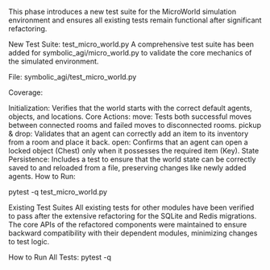This phase introduces a new test suite for the MicroWorld simulation environment and ensures all existing tests remain functional after significant refactoring.

New Test Suite: test_micro_world.py
A comprehensive test suite has been added for symbolic_agi/micro_world.py to validate the core mechanics of the simulated environment.

File: symbolic_agi/test_micro_world.py

Coverage:

Initialization: Verifies that the world starts with the correct default agents, objects, and locations.
Core Actions:
move: Tests both successful moves between connected rooms and failed moves to disconnected rooms.
pickup & drop: Validates that an agent can correctly add an item to its inventory from a room and place it back.
open: Confirms that an agent can open a locked object (Chest) only when it possesses the required item (Key).
State Persistence: Includes a test to ensure that the world state can be correctly saved to and reloaded from a file, preserving changes like newly added agents.
How to Run:

pytest -q test_micro_world.py

Existing Test Suites
All existing tests for other modules have been verified to pass after the extensive refactoring for the SQLite and Redis migrations. The core APIs of the refactored components were maintained to ensure backward compatibility with their dependent modules, minimizing changes to test logic.

How to Run All Tests:
pytest -q